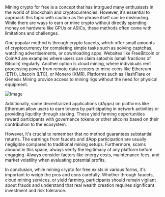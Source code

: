 Mining crypto for free is a concept that has intrigued many enthusiasts in the world of blockchain and cryptocurrencies. However, it’s essential to approach this topic with caution as the phrase itself can be misleading. While there are ways to earn or mine crypto without directly spending money on hardware like GPUs or ASICs, these methods often come with limitations and challenges.

One popular method is through crypto faucets, which offer small amounts of cryptocurrency for completing simple tasks such as solving captchas, watching advertisements, or downloading apps. Websites like FreeBitcoin or CoinAd are examples where users can claim satoshis (small fractions of Bitcoin) regularly. Another option is cloud mining, where individuals rent processing power from remote data centers to mine coins like Ethereum (ETH), Litecoin (LTC), or Monero (XMR). Platforms such as HashFlare or Genesis Mining provide access to mining rigs without the need for physical equipment.

![Image](https://github.com/user-attachments/assets/31692037-0104-4703-abd1-696b6a7dd41b)

Additionally, some decentralized applications (dApps) on platforms like Ethereum allow users to earn tokens by participating in network activities or providing liquidity through staking. These yield farming opportunities reward participants with governance tokens or other altcoins based on their contribution to the ecosystem.

However, it's crucial to remember that no method guarantees substantial returns. The earnings from faucets and dApp participation are usually negligible compared to traditional mining setups. Furthermore, scams abound in this space; always verify the legitimacy of any platform before engaging. Always consider factors like energy costs, maintenance fees, and market volatility when evaluating potential profits.

In conclusion, while mining crypto for free exists in various forms, it's important to weigh the pros and cons carefully. Whether through faucets, cloud mining services, or yield farming, participants should remain vigilant about frauds and understand that real wealth creation requires significant investment and risk tolerance.